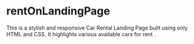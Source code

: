 # rentOnLandingPage

This is a stylish and responsive Car Rental Landing Page built using only HTML and CSS. It highlights various available cars for rent .
